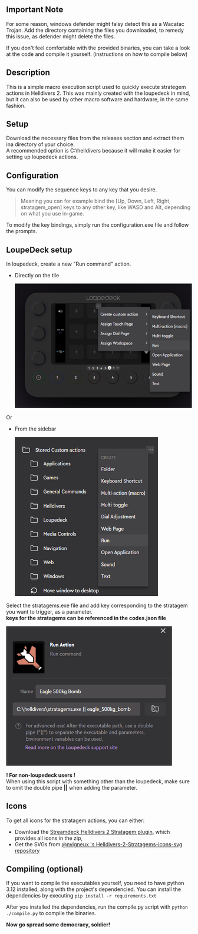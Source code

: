 ## Important Note

For some reason, windows defender might falsy detect this as a Wacatac Trojan.
Add the directory containing the files you downloaded, to remedy this issue, as defender might delete the files.

If you don't feel comfortable with the provided binaries, you can take a look at the code and compile it yourself. (instructions on how to compile below)

## Description

This is a simple macro execution script used to quickly execute strategem actions in Helldivers 2.
This was mainly created with the loupedeck in mind, but it can also be used by other macro software and hardware, in the same fashion.

## Setup

Download the necessary files from the releases section and extract them ina directory of your choice.<br>
A recommended option is C:\helldivers because it will make it easier for setting up loupedeck actions.

## Configuration

You can modify the sequence keys to any key that you desire.
> Meaning you can for example bind the [Up, Down, Left, Right, stratagem_open] keys to any other key, like WASD and Alt, depending on what you use in-game.

To modify the key bindings, simply run the  configuration.exe file and follow the prompts.

## LoupeDeck setup

In loupedeck, create a new "Run command" action.

- Directly on the tile

  ![loupedeck_create_action_from_tile](./readme_media/loupedeck_create_action_from_tile.png)

Or

- From the sidebar

  ![loupedeck_create_action_from_sidebar](./readme_media/loupedeck_create_action_from_sidebar.png)


Select the stratagems.exe file and add key corresponding to the stratagem you want to trigger, as a parameter.<br>
**keys for the stratagems can be referenced in the codes.json file**

![run_action_dialog](./readme_media/run_action_dialog.png)

**! For non-loupedeck users !**<br>
When using this script with something other than the loupedeck, make sure to omit the double pipe **||** when adding the parameter.

## Icons

To get all icons for the stratagem actions, you can either:
- Download the [Streamdeck Helldivers 2 Stratagem plugin](https://marketplace.elgato.com/product/helldivers-2-stratagem-0c648333-25a0-403f-9894-22c5f6b1ff89), which provides all icons in the zip,
- Get the SVGs from [@nvigneux 's  Helldivers-2-Stratagems-icons-svg repository ](https://github.com/nvigneux/Helldivers-2-Stratagems-icons-svg?tab=readme-ov-file)

## Compiling (optional)

If you want to compile the executables yourself, you need to have python 3.12 installed, along with the project's dependencied.
You can install the dependencies by executing ``` pip install -r requirements.txt ```

After you installed the dependencies, run the compile.py script with ``` python ./compile.py ``` to compile the binaries.

**Now go spread some democracy, soldier!**